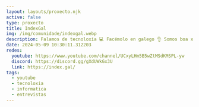 ```yaml
---
layout: layouts/proxecto.njk
active: false
type: proxecto
title: IndexGal
img: /img/comunidade/indexgal.webp
description: Falamos de tecnoloxía 💻 Facémolo en galego 👌 Somos boa xente
date: 2024-05-09 10:30:11.312203
redes:
  youtube: https://www.youtube.com/channel/UCxyLHm5B5wZtMSdKMSPL-yw
  discord: https://discord.gg/gXdUWkGx3U
  link: https://index.gal/
tags:
  - youtube
  - tecnoloxia
  - informatica
  - entrevistas
---
```


